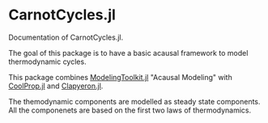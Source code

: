 # CarnotCycles.jl

Documentation of CarnotCycles.jl.

The goal of this package is to have a basic acausal framework to model thermodynamic cycles.

This package combines [ModelingToolkit.jl](https://github.com/SciML/ModelingToolkit.jl) "Acausal Modeling" with [CoolProp.jl](https://github.com/CoolProp/CoolProp.jl) and [Clapyeron.jl](https://github.com/ClapeyronThermo/Clapeyron.jl). 

The themodynamic components are modelled as steady state components. All the componenets are based on the first two laws of thermodynamics.
